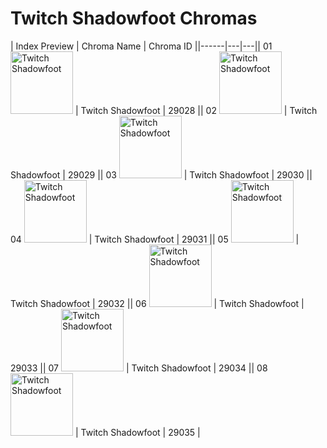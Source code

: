 # Twitch Shadowfoot Chromas

| Index  Preview | Chroma Name | Chroma ID ||------|---|---|| 01  <img src='https://raw.communitydragon.org/latest/plugins/rcp-be-lol-game-data/global/default/v1/champion-chroma-images/29/29028.png' alt='Twitch Shadowfoot' width='100'> | Twitch Shadowfoot | 29028 || 02  <img src='https://raw.communitydragon.org/latest/plugins/rcp-be-lol-game-data/global/default/v1/champion-chroma-images/29/29029.png' alt='Twitch Shadowfoot' width='100'> | Twitch Shadowfoot | 29029 || 03  <img src='https://raw.communitydragon.org/latest/plugins/rcp-be-lol-game-data/global/default/v1/champion-chroma-images/29/29030.png' alt='Twitch Shadowfoot' width='100'> | Twitch Shadowfoot | 29030 || 04  <img src='https://raw.communitydragon.org/latest/plugins/rcp-be-lol-game-data/global/default/v1/champion-chroma-images/29/29031.png' alt='Twitch Shadowfoot' width='100'> | Twitch Shadowfoot | 29031 || 05  <img src='https://raw.communitydragon.org/latest/plugins/rcp-be-lol-game-data/global/default/v1/champion-chroma-images/29/29032.png' alt='Twitch Shadowfoot' width='100'> | Twitch Shadowfoot | 29032 || 06  <img src='https://raw.communitydragon.org/latest/plugins/rcp-be-lol-game-data/global/default/v1/champion-chroma-images/29/29033.png' alt='Twitch Shadowfoot' width='100'> | Twitch Shadowfoot | 29033 || 07  <img src='https://raw.communitydragon.org/latest/plugins/rcp-be-lol-game-data/global/default/v1/champion-chroma-images/29/29034.png' alt='Twitch Shadowfoot' width='100'> | Twitch Shadowfoot | 29034 || 08  <img src='https://raw.communitydragon.org/latest/plugins/rcp-be-lol-game-data/global/default/v1/champion-chroma-images/29/29035.png' alt='Twitch Shadowfoot' width='100'> | Twitch Shadowfoot | 29035 |